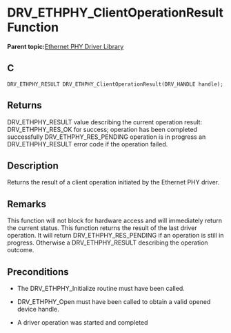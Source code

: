 # DRV\_ETHPHY\_ClientOperationResult Function

**Parent topic:**[Ethernet PHY Driver Library](GUID-F4DF749A-0F8C-4482-8661-C005A0BE0CF4.md)

## C

```
DRV_ETHPHY_RESULT DRV_ETHPHY_ClientOperationResult(DRV_HANDLE handle); 
```

## Returns

DRV\_ETHPHY\_RESULT value describing the current operation result: DRV\_ETHPHY\_RES\_OK for success; operation has been completed successfully DRV\_ETHPHY\_RES\_PENDING operation is in progress an DRV\_ETHPHY\_RESULT error code if the operation failed.

## Description

Returns the result of a client operation initiated by the Ethernet PHY driver.

## Remarks

This function will not block for hardware access and will immediately return the current status. This function returns the result of the last driver operation. It will return DRV\_ETHPHY\_RES\_PENDING if an operation is still in progress. Otherwise a DRV\_ETHPHY\_RESULT describing the operation outcome.

## Preconditions

-   The DRV\_ETHPHY\_Initialize routine must have been called.

-   DRV\_ETHPHY\_Open must have been called to obtain a valid opened device handle.

-   A driver operation was started and completed


